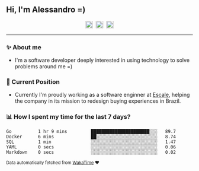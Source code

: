 ## Hi, I'm Alessandro =)

<p align="center">
  <a href="https://www.linkedin.com/in/alessandro-costa-dev/"><img src="https://img.shields.io/badge/-alessandro--costa--dev-%233f7ec6?style=flat-square&logo=Linkedin&logoColor=white" height="20"/></a>&nbsp;&nbsp;<a href="https://medium.com/@alessandro_costa"><img src="https://img.shields.io/badge/-%40alessandro__costa-%20black?style=flat-square&logo=Medium" height="20"/></a>&nbsp;&nbsp;<a href="mailto:alessandro96fc@gmail.com"><img src="https://img.shields.io/badge/-alessandro96fc%40gmail.com-%23c14438?style=flat-square&logo=Gmail&logoColor=white" height="20"/></a>
</p>

---

### :sparkles: About me

- I'm a software developer deeply interested in using technology to solve problems around me =)

### :office: Current Position 

-  Currently I'm proudly working as a software enginner at [Escale](https://github.com/escaletech), helping the company in its mission to redesign buying experiences in Brazil.

### :bar_chart: How I spent my time for the last 7 days?

<!--START_SECTION:waka-->
```text
Go          1 hr 9 mins         ██████████████████████░░░   89.7 
Docker      6 mins              ██░░░░░░░░░░░░░░░░░░░░░░░   8.74 
SQL         1 min               ░░░░░░░░░░░░░░░░░░░░░░░░░   1.47 
YAML        0 secs              ░░░░░░░░░░░░░░░░░░░░░░░░░   0.06 
Markdown    0 secs              ░░░░░░░░░░░░░░░░░░░░░░░░░   0.02
```
<!--END_SECTION:waka-->

<sub>Data automatically fetched from [WakaTime](https://wakatime.com/) :heart:</sub>
